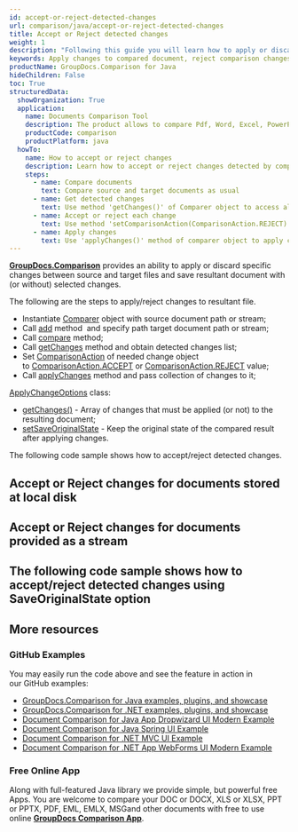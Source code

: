 ```yaml
---
id: accept-or-reject-detected-changes
url: comparison/java/accept-or-reject-detected-changes
title: Accept or Reject detected changes
weight: 1
description: "Following this guide you will learn how to apply or discard changes detected during document comparison process using GroupDocs.Comparison for Java API."
keywords: Apply changes to compared document, reject comparison changes, document comparison changes
productName: GroupDocs.Comparison for Java
hideChildren: False
toc: True
structuredData:
  showOrganization: True
  application:
    name: Documents Comparison Tool
    description: The product allows to compare Pdf, Word, Excel, PowerPoint, AutoCad, Image, Code and much more file formats. Comparison API also supports accepting or rejecting changes, extracting document information and generating comparison report
    productCode: comparison
    productPlatform: java
  howTo:
    name: How to accept or reject changes
    description: Learn how to accept or reject changes detected by comparison
    steps:
      - name: Compare documents
        text: Compare source and target documents as usual
      - name: Get detected changes
        text: Use method 'getChanges()' of Comparer object to access all detected changes
      - name: Accept or reject each change
        text: Use method 'setComparisonAction(ComparisonAction.REJECT)' to accept or reject each change
      - name: Apply changes
        text: Use 'applyChanges()' method of comparer object to apply changes
---
```


**[GroupDocs.Comparison](https://products.groupdocs.com/comparison/java)** provides an ability to apply or discard specific changes between source and target files and save resultant document with (or without) selected changes.

The following are the steps to apply/reject changes to resultant file.

- Instantiate [Comparer](https://apireference.groupdocs.com/comparison/java/com.groupdocs.comparison/Comparer) object with source document path or stream;
- Call [add](<https://apireference.groupdocs.com/comparison/java/com.groupdocs.comparison/Comparer#add(java.lang.String)>) method  and specify path target document path or stream;
- Call [compare](<https://apireference.groupdocs.com/comparison/java/com.groupdocs.comparison/Comparer#compare(java.lang.String)>) method;
- Call [getChanges](<https://apireference.groupdocs.com/comparison/java/com.groupdocs.comparison/Comparer#getChanges()>) method and obtain detected changes list;
- Set [ComparisonAction](https://apireference.groupdocs.com/comparison/java/com.groupdocs.comparison.result/ComparisonAction) of needed change object to [ComparisonAction.ACCEPT](https://apireference.groupdocs.com/comparison/java/com.groupdocs.comparison.result/ComparisonAction#ACCEPT) or [ComparisonAction.REJECT](https://apireference.groupdocs.com/comparison/java/com.groupdocs.comparison.result/ComparisonAction#REJECT) value;
- Call [applyChanges](<https://apireference.groupdocs.com/comparison/java/com.groupdocs.comparison/Comparer#applyChanges(java.io.OutputStream,%20com.groupdocs.comparison.options.ApplyChangeOptions)>) method and pass collection of changes to it;

[ApplyChangeOptions](https://apireference.groupdocs.com/comparison/java/com.groupdocs.comparison.options/ApplyChangeOptions) class:

- [getChanges()](<https://apireference.groupdocs.com/comparison/java/com.groupdocs.comparison.options/ApplyChangeOptions#getChanges()>) - Array of changes that must be applied (or not) to the resulting document;
- [setSaveOriginalState](<https://apireference.groupdocs.com/comparison/java/com.groupdocs.comparison.options/ApplyChangeOptions#setSaveOriginalState()>) - Keep the original state of the compared result after applying changes.

The following code sample shows how to accept/reject detected changes.

## Accept or Reject changes for documents stored at local disk

<script src="https://gist.github.com/groupdocs-comparison-gists/c3d730c6ae104b20c9a71743bd648776.js"></script>

## Accept or Reject changes for documents provided as a stream

<script src="https://gist.github.com/groupdocs-comparison-gists/2b802b7d8e6d4ebe9d12ff4d7390dbf2.js"></script>

## The following code sample shows how to accept/reject detected changes using SaveOriginalState option

<script src="https://gist.github.com/groupdocs-comparison-gists/9b7f737eba537c3e9916568dce25441c.js"></script>

## More resources

### GitHub Examples

You may easily run the code above and see the feature in action in our GitHub examples:

- [GroupDocs.Comparison for Java examples, plugins, and showcase](https://github.com/groupdocs-comparison/GroupDocs.Comparison-for-Java)
- [GroupDocs.Comparison for .NET examples, plugins, and showcase](https://github.com/groupdocs-comparison/GroupDocs.Comparison-for-.NET)
- [Document Comparison for Java App Dropwizard UI Modern Example](https://github.com/groupdocs-comparison/GroupDocs.Comparison-for-Java-Dropwizard)
- [Document Comparison for Java Spring UI Example](https://github.com/groupdocs-comparison/GroupDocs.Comparison-for-Java-Spring)
- [Document Comparison for .NET MVC UI Example](https://github.com/groupdocs-comparison/GroupDocs.Comparison-for-.NET-MVC)
- [Document Comparison for .NET App WebForms UI Modern Example](https://github.com/groupdocs-comparison/GroupDocs.Comparison-for-.NET-WebForms)

### Free Online App

Along with full-featured Java library we provide simple, but powerful free Apps.
You are welcome to compare your DOC or DOCX, XLS or XLSX, PPT or PPTX, PDF, EML, EMLX, MSGand other documents with free to use online **[GroupDocs Comparison App](https://products.groupdocs.app/comparison)**.
